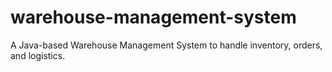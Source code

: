 # warehouse-management-system
A Java-based Warehouse Management System to handle inventory, orders, and logistics.
